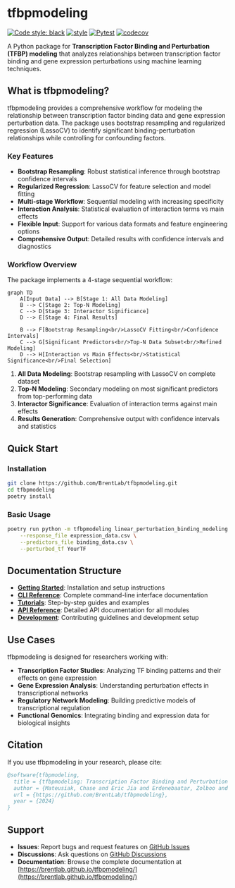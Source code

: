 # tfbpmodeling

[![Code style: black](https://img.shields.io/badge/code%20style-black-000000.svg)](https://github.com/psf/black)
[![style](https://img.shields.io/badge/%20style-sphinx-0a507a.svg)](https://www.sphinx-doc.org/en/master/usage/index.html)
[![Pytest](https://github.com/BrentLab/tfbpmodeling/actions/workflows/ci.yml/badge.svg)](https://github.com/BrentLab/tfbpmodeling/actions/workflows/ci.yml)
[![codecov](https://codecov.io/gh/BrentLab/tfbpmodeling/graph/badge.svg?token=7zBsImRmjC)](https://codecov.io/gh/BrentLab/tfbpmodeling)

A Python package for **Transcription Factor Binding and Perturbation (TFBP) modeling** that analyzes relationships between transcription factor binding and gene expression perturbations using machine learning techniques.

## What is tfbpmodeling?

tfbpmodeling provides a comprehensive workflow for modeling the relationship between transcription factor binding data and gene expression perturbation data. The package uses bootstrap resampling and regularized regression (LassoCV) to identify significant binding-perturbation relationships while controlling for confounding factors.

### Key Features

- **Bootstrap Resampling**: Robust statistical inference through bootstrap confidence intervals
- **Regularized Regression**: LassoCV for feature selection and model fitting
- **Multi-stage Workflow**: Sequential modeling with increasing specificity
- **Interaction Analysis**: Statistical evaluation of interaction terms vs main effects
- **Flexible Input**: Support for various data formats and feature engineering options
- **Comprehensive Output**: Detailed results with confidence intervals and diagnostics

### Workflow Overview

The package implements a 4-stage sequential workflow:

```mermaid
graph TD
    A[Input Data] --> B[Stage 1: All Data Modeling]
    B --> C[Stage 2: Top-N Modeling]
    C --> D[Stage 3: Interactor Significance]
    D --> E[Stage 4: Final Results]

    B --> F[Bootstrap Resampling<br/>LassoCV Fitting<br/>Confidence Intervals]
    C --> G[Significant Predictors<br/>Top-N Data Subset<br/>Refined Modeling]
    D --> H[Interaction vs Main Effects<br/>Statistical Significance<br/>Final Selection]
```

1. **All Data Modeling**: Bootstrap resampling with LassoCV on complete dataset
2. **Top-N Modeling**: Secondary modeling on most significant predictors from top-performing data
3. **Interactor Significance**: Evaluation of interaction terms against main effects
4. **Results Generation**: Comprehensive output with confidence intervals and statistics

## Quick Start

### Installation

```bash
git clone https://github.com/BrentLab/tfbpmodeling.git
cd tfbpmodeling
poetry install
```

### Basic Usage

```bash
poetry run python -m tfbpmodeling linear_perturbation_binding_modeling \
    --response_file expression_data.csv \
    --predictors_file binding_data.csv \
    --perturbed_tf YourTF
```

## Documentation Structure

- **[Getting Started](getting-started/installation.md)**: Installation and setup instructions
- **[CLI Reference](cli/overview.md)**: Complete command-line interface documentation
- **[Tutorials](tutorials/basic-workflow.md)**: Step-by-step guides and examples
- **[API Reference](api/interface.md)**: Detailed API documentation for all modules
- **[Development](development/contributing.md)**: Contributing guidelines and development setup

## Use Cases

tfbpmodeling is designed for researchers working with:

- **Transcription Factor Studies**: Analyzing TF binding patterns and their effects on gene expression
- **Gene Expression Analysis**: Understanding perturbation effects in transcriptional networks
- **Regulatory Network Modeling**: Building predictive models of transcriptional regulation
- **Functional Genomics**: Integrating binding and expression data for biological insights

## Citation

If you use tfbpmodeling in your research, please cite:

```bibtex
@software{tfbpmodeling,
  title = {tfbpmodeling: Transcription Factor Binding and Perturbation Modeling},
  author = {Mateusiak, Chase and Eric Jia and Erdenebaatar, Zolboo and Mueller, Ben and Liu, Chenxing and Brent, Michael},
  url = {https://github.com/BrentLab/tfbpmodeling},
  year = {2024}
}
```

## Support

- **Issues**: Report bugs and request features on [GitHub Issues](https://github.com/BrentLab/tfbpmodeling/issues)
- **Discussions**: Ask questions on [GitHub Discussions](https://github.com/BrentLab/tfbpmodeling/discussions)
- **Documentation**: Browse the complete documentation at [https://brentlab.github.io/tfbpmodeling/](https://brentlab.github.io/tfbpmodeling/)